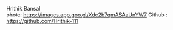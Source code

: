 Hrithik Bansal  
photo: https://images.app.goo.gl/Xdc2b7qmASAaUnYW7
Github : https://github.com/Hrithik-111
